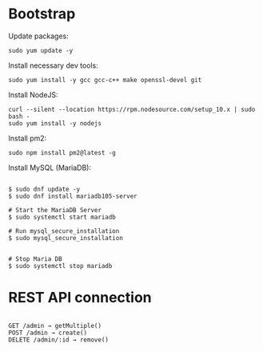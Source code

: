 # Bootstrap

Update packages:

```
sudo yum update -y
```

Install necessary dev tools:

```
sudo yum install -y gcc gcc-c++ make openssl-devel git
```

Install NodeJS:

```
curl --silent --location https://rpm.nodesource.com/setup_10.x | sudo bash -
sudo yum install -y nodejs
```

Install pm2:

```
sudo npm install pm2@latest -g
```

Install MySQL (MariaDB):

```

$ sudo dnf update -y
$ sudo dnf install mariadb105-server

# Start the MariaDB Server
$ sudo systemctl start mariadb

# Run mysql_secure_installation
$ sudo mysql_secure_installation


# Stop Maria DB
$ sudo systemctl stop mariadb

```

# REST API connection

```

GET /admin → getMultiple()
POST /admin → create()
DELETE /admin/:id → remove()

```
